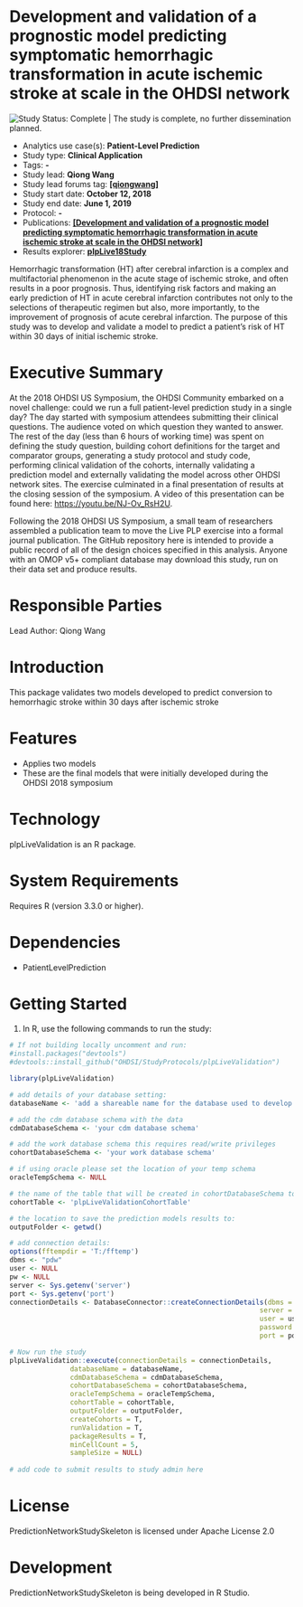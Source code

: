 Development and validation of a prognostic model predicting symptomatic hemorrhagic transformation in acute ischemic stroke at scale in the OHDSI network
=======================================================

<img src="https://img.shields.io/badge/Study%20Status-Complete-orange.svg" alt="Study Status: Complete"> | The study is complete, no further dissemination planned. 

- Analytics use case(s): **Patient-Level Prediction**
- Study type: **Clinical Application**
- Tags: **-**
- Study lead: **Qiong Wang**
- Study lead forums tag: **[[qiongwang]](https://forums.ohdsi.org/u/qiongwang/)**
- Study start date: **October 12, 2018**
- Study end date: **June 1, 2019**
- Protocol: **-**
- Publications: **[[Development and validation of a prognostic model predicting symptomatic hemorrhagic transformation in acute ischemic stroke at scale in the OHDSI network]](https://journals.plos.org/plosone/article?id=10.1371/journal.pone.0226718)**
- Results explorer: **[plpLive18Study](https://data.ohdsi.org/plpLive18Study/)**

Hemorrhagic transformation (HT) after cerebral infarction is a complex and multifactorial phenomenon in the acute stage of ischemic stroke, and often results in a poor prognosis. Thus, identifying risk factors and making an early prediction of HT in acute cerebral infarction contributes not only to the selections of therapeutic regimen but also, more importantly, to the improvement of prognosis of acute cerebral infarction. The purpose of this study was to develop and validate a model to predict a patient’s risk of HT within 30 days of initial ischemic stroke.

 Executive Summary
============
  At the 2018 OHDSI US Symposium, the OHDSI Community embarked on a novel challenge: could we run a full patient-level prediction study in a single day? The day started with symposium attendees submitting their clinical questions. The audience voted on which question they wanted to answer. The rest of the day (less than 6 hours of working time) was spent on defining the study question, building cohort definitions for the target and comparator groups, generating a study protocol and study code, performing clinical validation of the cohorts, internally validating a prediction model and externally validating the model across other OHDSI network sites. The exercise culminated in a final presentation of results at the closing session of the symposium. A video of this presentation can be found here: https://youtu.be/NJ-Ov_RsH2U.
  
  Following the 2018 OHDSI US Symposium, a small team of researchers assembled a publication team to move the Live PLP exercise into a formal journal publication. The GitHub repository here is intended to provide a public record of all of the design choices specified in this analysis. Anyone with an OMOP v5+ compliant database may download this study, run on their data set and produce results.
    
  Responsible Parties
============
  Lead Author: Qiong Wang


  Introduction
============
  This package validates two models developed to predict conversion to hemorrhagic stroke within 30 days after ischemic stroke 

Features
========
  - Applies two models 
  - These are the final models that were initially developed during the OHDSI 2018 symposium

Technology
==========
  plpLiveValidation is an R package.

System Requirements
===================
  Requires R (version 3.3.0 or higher).

Dependencies
============
  * PatientLevelPrediction

Getting Started
===============
  1. In R, use the following commands to run the study:

  ```r
  # If not building locally uncomment and run:
#install.packages("devtools")
#devtools::install_github("OHDSI/StudyProtocols/plpLiveValidation")

library(plpLiveValidation)

# add details of your database setting:
databaseName <- 'add a shareable name for the database used to develop the models'

# add the cdm database schema with the data
cdmDatabaseSchema <- 'your cdm database schema'

# add the work database schema this requires read/write privileges 
cohortDatabaseSchema <- 'your work database schema'

# if using oracle please set the location of your temp schema
oracleTempSchema <- NULL

# the name of the table that will be created in cohortDatabaseSchema to hold the cohorts
cohortTable <- 'plpLiveValidationCohortTable'

# the location to save the prediction models results to:
outputFolder <- getwd()

# add connection details:
options(fftempdir = 'T:/fftemp')
dbms <- "pdw"
user <- NULL
pw <- NULL
server <- Sys.getenv('server')
port <- Sys.getenv('port')
connectionDetails <- DatabaseConnector::createConnectionDetails(dbms = dbms,
                                                                server = server,
                                                                user = user,
                                                                password = pw,
                                                                port = port)

# Now run the study
plpLiveValidation::execute(connectionDetails = connectionDetails,
                 databaseName = databaseName,
                 cdmDatabaseSchema = cdmDatabaseSchema,
                 cohortDatabaseSchema = cohortDatabaseSchema,
                 oracleTempSchema = oracleTempSchema,
                 cohortTable = cohortTable,
                 outputFolder = outputFolder,
                 createCohorts = T,
                 runValidation = T,
                 packageResults = T,
                 minCellCount = 5,
                 sampleSize = NULL)
                 
# add code to submit results to study admin here


```

License
=======
  PredictionNetworkStudySkeleton is licensed under Apache License 2.0

Development
===========
  PredictionNetworkStudySkeleton is being developed in R Studio.
